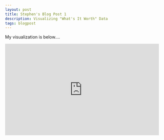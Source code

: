 ```yaml
---
layout: post
title: Stephen's Blog Post 1
description: Visualizing "What's It Worth" Data
tags: blogpost
---
```


My visualization is below....

<iframe width="100%" height="300" src="http://jsfiddle.net/stephenkappel/bk854/embedded/" allowfullscreen="allowfullscreen" frameborder="0"></iframe>